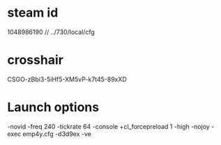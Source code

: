 # steam id
1048986190  // ../730/local/cfg

# crosshair
CSGO-zBbi3-5iHf5-XM5vP-k7t45-89xXD

# Launch options
-novid -freq 240 -tickrate 64 -console +cl_forcepreload 1 -high -nojoy -exec emp4y.cfg -d3d9ex -ve

